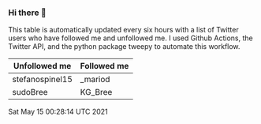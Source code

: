 ### Hi there 👋

This table is automatically updated every six hours with a list of Twitter users who have followed me and unfollowed me. I used Github Actions, the Twitter API, and the python package tweepy to automate this workflow.

| Unfollowed me |  Followed me |
| --- | --- |
|stefanospinel15|_mariod|
|sudoBree|KG_Bree|
Sat May 15 00:28:14 UTC 2021
